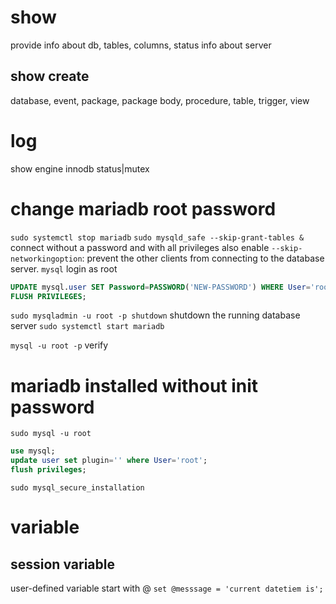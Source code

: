 # show
provide info about db, tables, columns, status info about server

## show create
database, event, package, package body, procedure, table, trigger, view


# log
show engine innodb status|mutex


# change mariadb root password
`sudo systemctl stop mariadb`
`sudo mysqld_safe --skip-grant-tables &` connect without a password and with all privileges 
also enable `--skip-networkingoption`: prevent the other clients from connecting to the database server. 
`mysql` login as root

```sql
UPDATE mysql.user SET Password=PASSWORD('NEW-PASSWORD') WHERE User='root';
FLUSH PRIVILEGES;
```
`sudo mysqladmin -u root -p shutdown` shutdown the running database server
`sudo systemctl start mariadb`

`mysql -u root -p` verify


# mariadb installed without init password
`sudo mysql -u root`
```sql
use mysql;
update user set plugin='' where User='root';
flush privileges;
```
`sudo mysql_secure_installation`


# variable
## session variable
user-defined variable start with @
`set @messsage = 'current datetiem is';`




















